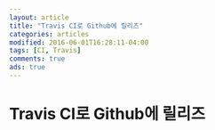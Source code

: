 ```yaml
---
layout: article
title: "Travis CI로 Github에 릴리즈"
categories: articles
modified: 2016-06-01T16:28:11-04:00
tags: [CI, Travis]
comments: true
ads: true
---
```



# Travis CI로 Github에 릴리즈

